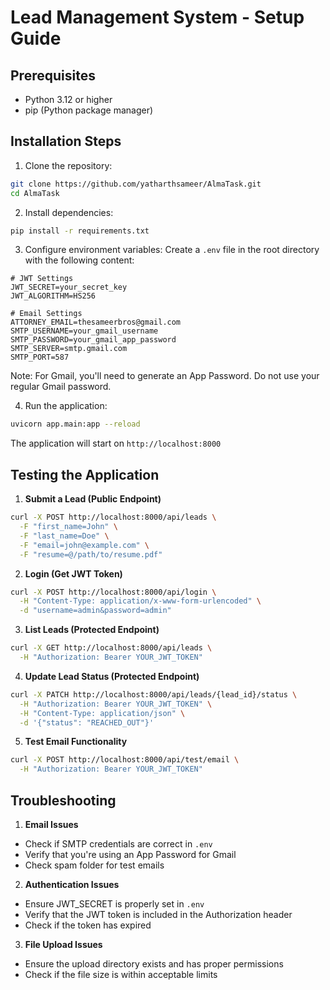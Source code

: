 # Lead Management System - Setup Guide

## Prerequisites
- Python 3.12 or higher
- pip (Python package manager)

## Installation Steps

1. Clone the repository:
```bash
git clone https://github.com/yatharthsameer/AlmaTask.git
cd AlmaTask
```

2. Install dependencies:
```bash
pip install -r requirements.txt
```

3. Configure environment variables:
Create a `.env` file in the root directory with the following content:
```env
# JWT Settings
JWT_SECRET=your_secret_key
JWT_ALGORITHM=HS256

# Email Settings
ATTORNEY_EMAIL=thesameerbros@gmail.com
SMTP_USERNAME=your_gmail_username
SMTP_PASSWORD=your_gmail_app_password
SMTP_SERVER=smtp.gmail.com
SMTP_PORT=587
```

Note: For Gmail, you'll need to generate an App Password. Do not use your regular Gmail password.

4. Run the application:
```bash
uvicorn app.main:app --reload
```

The application will start on `http://localhost:8000`

## Testing the Application

1. **Submit a Lead (Public Endpoint)**
```bash
curl -X POST http://localhost:8000/api/leads \
  -F "first_name=John" \
  -F "last_name=Doe" \
  -F "email=john@example.com" \
  -F "resume=@/path/to/resume.pdf"
```

2. **Login (Get JWT Token)**
```bash
curl -X POST http://localhost:8000/api/login \
  -H "Content-Type: application/x-www-form-urlencoded" \
  -d "username=admin&password=admin"
```

3. **List Leads (Protected Endpoint)**
```bash
curl -X GET http://localhost:8000/api/leads \
  -H "Authorization: Bearer YOUR_JWT_TOKEN"
```

4. **Update Lead Status (Protected Endpoint)**
```bash
curl -X PATCH http://localhost:8000/api/leads/{lead_id}/status \
  -H "Authorization: Bearer YOUR_JWT_TOKEN" \
  -H "Content-Type: application/json" \
  -d '{"status": "REACHED_OUT"}'
```

5. **Test Email Functionality**
```bash
curl -X POST http://localhost:8000/api/test/email \
  -H "Authorization: Bearer YOUR_JWT_TOKEN"
```

## Troubleshooting

1. **Email Issues**
- Check if SMTP credentials are correct in `.env`
- Verify that you're using an App Password for Gmail
- Check spam folder for test emails

2. **Authentication Issues**
- Ensure JWT_SECRET is properly set in `.env`
- Verify that the JWT token is included in the Authorization header
- Check if the token has expired

3. **File Upload Issues**
- Ensure the upload directory exists and has proper permissions
- Check if the file size is within acceptable limits

